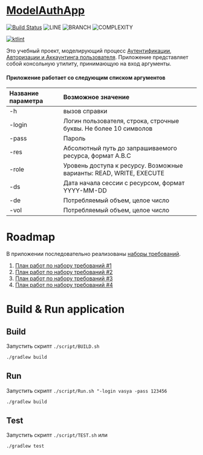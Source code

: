# [ModelAuthApp](https://abashkirova.github.io/model-auth-app/)
[![Build Status](https://travis-ci.org/ABashkirova/model-auth-app.svg?branch=master)](https://travis-ci.org/ABashkirova/model-auth-app) 
![LINE](https://img.shields.io/badge/line--coverage-92%25-brightgreen.svg)
![BRANCH](https://img.shields.io/badge/branch--coverage-83%25-brightgreen.svg)
![COMPLEXITY](https://img.shields.io/badge/complexity-1,74-brightgreen.svg)

[![ktlint](https://img.shields.io/badge/code%20style-%E2%9D%A4-FF4081.svg)](https://ktlint.github.io/)

Это учебный проект, моделирующий процесс [Аутентификации, Авторизации и Аккаунтинга пользователя](https://ru.wikipedia.org/wiki/AAA_(информационная_безопасность)).
Приложение представляет собой консольную утилиту, принимающую на вход аргументы. 

#### Приложение работает со следующим списком аргументов

| Название параметра | Возможное значение |
|:---|:---|
|-h | вызов справки|
|-login | Логин пользователя, строка, строчные буквы. Не более 10 символов |
|-pass | Пароль |
|-res | Абсолютный путь до запрашиваемого ресурса, формат A.B.C |
|-role | Уровень доступа к ресурсу. Возможные варианты: READ, WRITE, EXECUTE |
|-ds| Дата начала сессии с ресурсом, формат YYYY-MM-DD |
|-de | Потребляемый объем, целое число |
|-vol | Потребляемый объем, целое число |

# Roadmap
В приложении последовательно реализованы [наборы требований](./docs/Requirements.md).

1. [План работ по набору требований #1](./docs/Roadmap1.md)
2. [План работ по набору требований #2](./docs/Roadmap2.md)
3. [План работ по набору требований #3](./docs/Roadmap3.md)
3. [План работ по набору требований #4](./docs/Roadmap4.md)

# Build & Run application
## Build 
Запустить скрипт `./script/BUILD.sh`
```bash
./gradlew build
```

## Run 
Запустить скрипт `./script/Run.sh "-login vasya -pass 123456`
```bash
./gradlew build
```

## Test
Запустить скрипт `./script/TEST.sh`
или
```bash
./gradlew test
```
